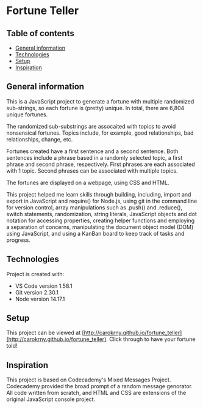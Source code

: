 # Fortune Teller

## Table of contents
* [General information](#general-information)
* [Technologies](#technologies)
* [Setup](#setup)
* [Inspiration](#inspiration)

## General information
This is a JavaScript project to generate a fortune with multiple randomized sub-strings, so each fortune is (pretty) unique. In total, there are 6,804 unique fortunes.  

The randomized sub-substrings are assocaited with topics to avoid nonsensical fortunes. Topics include, for example, good relationships, bad relationships, change, etc.

Fortunes created have a first sentence and a second sentence. Both sentences include a phrase based in a randomly selected topic, a first phrase and second phrase, respectively. First phrases are each associated with 1 topic. Second phrases can be associated with multiple topics. 

The fortunes are displayed on a webpage, using CSS and HTML. 

This project helped me learn skills through building, including, import and export in JavaScript and require() for Node.js, using git in the command line for version control, array manipulations such as .push() and .reduce(), switch statements, randomization, string literals, JavaScript objects and dot notation for accessing properties, creating helper functions and employing a separation of concerns, manipulating the document object model (DOM) using JavaScript, and using a KanBan board to keep track of tasks and progress.

## Technologies
Project is created with:
* VS Code version 1.58.1
* Git version 2.30.1
* Node version 14.17.1 

## Setup
This project can be viewed at [http://carokrny.github.io/fortune_teller](http://carokrny.github.io/fortune_teller). Click through to have your fortune told! 

## Inspiration 
This project is based on Codecademy's Mixed Messages Project. Codecademy provided the broad prompt of a random message genorator. All code written from scratch, and HTML and CSS are extensions of the original JavaScript console project. 
